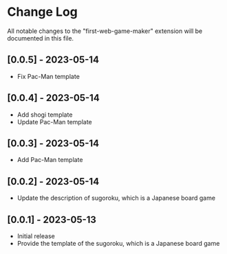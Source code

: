 # Change Log

All notable changes to the "first-web-game-maker" extension will be documented in this file.

<!-- Check [Keep a Changelog](http://keepachangelog.com/) for recommendations on how to structure this file. -->

## [0.0.5] - 2023-05-14

- Fix Pac-Man template

## [0.0.4] - 2023-05-14

- Add shogi template
- Update Pac-Man template

## [0.0.3] - 2023-05-14

- Add Pac-Man template

## [0.0.2] - 2023-05-14

- Update the description of sugoroku, which is a Japanese board game

## [0.0.1] - 2023-05-13

- Initial release
- Provide the template of the sugoroku, which is a Japanese board game
